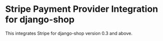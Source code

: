 # Stripe Payment Provider Integration for django-shop

This integrates Stripe for django-shop version 0.3 and above.
